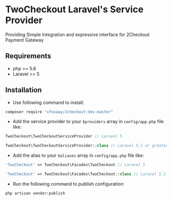 # TwoCheckout Laravel's Service Provider
Providing Simple Integration and expressive interface for 2Checkout Payment Gateway
## Requirements
* php >= 5.6
* Laravel >= 5

## Installation

* Use following command to install:

```bash
composer require "xfoxawy/2checkout:dev-master"
```

* Add the service provider to your `$providers` array in `config/app.php` file like: 

```php
TwoCheckout\TwoCheckoutServiceProvider // Laravel 5
```
```php
TwoCheckout\TwoCheckoutServiceProvider::class // Laravel 5.1 or greater
```

* Add the alias to your `$aliases` array in `config/app.php` file like: 

```php
'TwoCheckout' => TwoCheckout\Facades\TwoCheckout // Laravel 5
```
```php
'TwoCheckout' => TwoCheckout\Facades\TwoCheckout::class // Laravel 5.1 or greater
```

* Run the following command to publish configuration:

```bash
php artisan vendor:publish
```
